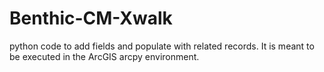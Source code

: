 # Benthic-CM-Xwalk
python code to add fields and populate with related records. It is meant to be executed in the ArcGIS arcpy environment.

